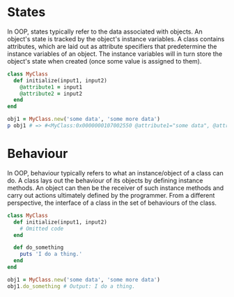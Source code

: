 # States
In OOP, states typically refer to the data associated with objects. An object's state is tracked by the object's instance variables. A class contains attributes, which are laid out as attribute specifiers that predetermine the instance variables of an object. The instance variables will in turn store the object's state when created (once some value is assigned to them).

```ruby
class MyClass
  def initialize(input1, input2)
    @attribute1 = input1
    @attribute2 = input2
  end
end

obj1 = MyClass.new('some data', 'some more data')
p obj1 # => #<MyClass:0x0000000107002550 @attribute1="some data", @attribute2="some more data">
```

# Behaviour
In OOP, behaviour typically refers to what an instance/object of a class can do. A class lays out the behaviour of its objects by defining instance methods. An object can then be the receiver of such instance methods and carry out actions ultimately defined by the programmer. From a different perspective, the interface of a class in the set of behaviours of the class.

```ruby
class MyClass
  def initialize(input1, input2)
    # Omitted code
  end

  def do_something
    puts 'I do a thing.'
  end
end

obj1 = MyClass.new('some data', 'some more data')
obj1.do_something # Output: I do a thing.
```
